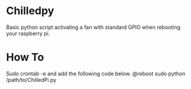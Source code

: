 # Chilledpy
Basic python script activating a fan with standard GPIO when rebooting your raspberry pi.

# How To
Sudo crontab -e and add the following code below.
@reboot sudo python /path/to/ChilledPi.py

